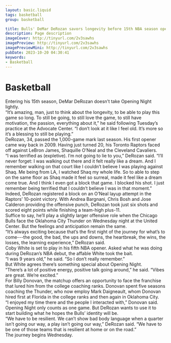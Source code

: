 ```yaml
---
layout: basic.liquid
tags: basketball
group: basketball

title: Bulls' DeMar DeRozan savors longevity before 15th NBA season opener
description: Page description
imageCover: http://tinyurl.com/2v3sawhs
imagePreview: http://tinyurl.com/2v3sawhs
imagePreviewMini: http://tinyurl.com/2v3sawhs
pubDate: 2023-10-20 04:30:41
keywords:
- Basketball
---
```


# Basketball

<p>Entering his 15th season, DeMar DeRozan doesn&rsquo;t take Opening Night lightly.<br />&ldquo;It&rsquo;s amazing, man, just to think about the longevity, to be able to play this game so long. To still be going, to still love the game, to still have motivation, the passion, everything about it,&rdquo; he said following Tuesday&rsquo;s practice at the Advocate Center. &ldquo;I don&rsquo;t look at it like I feel old. It&rsquo;s more so it&rsquo;s a blessing to still be playing.&rdquo;<br />DeRozan, 34, passed the 1,000-game mark last season. His first opener came way back in 2009. Having just turned 20, his Toronto Raptors faced off against LeBron James, Shaquille O&rsquo;Neal and the Cleveland Cavaliers.<br />&ldquo;I was terrified as (expletive). I&rsquo;m not going to lie to you,&rdquo; DeRozan said. &ldquo;I&rsquo;ll never forget: I was walking out there and it felt really like a dream. And I remember walking on that court like I couldn&rsquo;t believe I was playing against Shaq. Me being from LA, I watched Shaq my whole life. So to able to step on the same floor as Shaq made it feel so surreal, made it feel like a dream come true. And I think I even got a block that game. I blocked his shot. I just remember being terrified that I couldn&rsquo;t believe I was in that moment.&rdquo;<br />Indeed, DeRozan registered a block on an O&rsquo;Neal layup attempt in the Raptors&rsquo; 10-point victory. With Andrea Bargnani, Chris Bosh and Jose Calderon providing the offensive punch, DeRozan took just six shots and scored eight points while finishing a team-high plus-11.<br />Suffice to say, he&rsquo;ll play a slightly larger offensive role when the Chicago Bulls face the Oklahoma City Thunder on Wednesday night at the United Center. But the feelings and anticipation remain the same.<br />&ldquo;It&rsquo;s always exciting because that&rsquo;s the first night of the journey for what&rsquo;s to come---the good, the bad, the ups and downs, the heartbreak, the wins, the losses, the learning experience,&rdquo; DeRozan said.<br />Coby White is set to play in his fifth NBA opener. Asked what he was doing during DeRozan&rsquo;s NBA debut, the affable White took the bait.<br />&ldquo;I was 9 years old,&rdquo; he said. &ldquo;So I don&rsquo;t really remember.&rdquo;<br />But White agrees there&rsquo;s something special about Opening Night.<br />&ldquo;There&rsquo;s a lot of positive energy, positive talk going around,&rdquo; he said. &ldquo;Vibes are great. We&rsquo;re excited.&rdquo;<br />For Billy Donovan, the matchup offers an opportunity to face the franchise that lured him from the college coaching ranks. Donovan spent five seasons coaching the Thunder, who now employ Mark Daigneault, whom Donovan hired first at Florida in the college ranks and then again in Oklahoma City.<br />&ldquo;I enjoyed my time there and the people I interacted with,&rdquo; Donovan said.<br />Opening Night only counts as one game. But DeRozan wants to use it to start building what he hopes the Bulls&rsquo; identity will be.<br />&ldquo;We have to be resilient. We can&rsquo;t show bad body language when a quarter isn&rsquo;t going our way, a play isn&rsquo;t going our way,&rdquo; DeRozan said. &ldquo;We have to be one of those teams that is resilient at home or on the road.&rdquo;<br />The journey begins Wednesday.</p>


